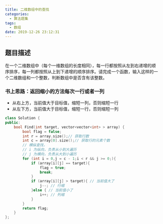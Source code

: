 ```yaml
---
title: 二维数组中的查找
categories:
  - 算法题集
tags:
  - 数组
date: 2019-12-26 23:12:31
---
```


## 题目描述
在一个二维数组中（每个一维数组的长度相同），每一行都按照从左到右递增的顺序排序，每一列都按照从上到下递增的顺序排序。请完成一个函数，输入这样的一个二维数组和一个整数，判断数组中是否含有该整数。
### 书上思路：返回缩小的方法每次一行或者一列
* 从右上方，当前值大于目标值，缩短一列，否则缩短一行
* 从左下方，当前值大于目标值，缩短一行，否则缩短一列

```c++
class Solution {
public:
    bool Find(int target, vector<vector<int> > array) {
        bool flag = false;
        int r = array.size();// 获取行数
        int c = array[0].size();// 获取行的元素个数
        // 横纵查找，
        // i 为纵向，负责从小到大遍历
        // j 为横向，负责从大到小遍历
        for (int i = 0,j = c - 1;i < r && j >= 0;){
            if (array[i][j] == target){
                flag = true;
                break;
            }
            if (array[i][j] > target){ // 当前值大了
                j--; // 行缩
            }else { // 当前值小了
                i++; // 列缩 
            }
        }
        return flag;
    }
};

```